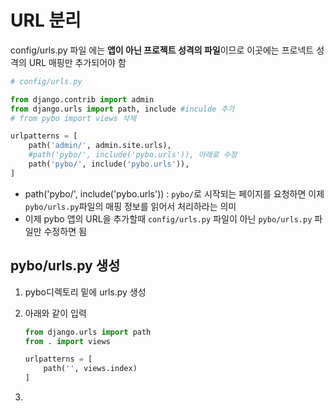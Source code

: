 # URL 분리

config/urls.py 파일 에는 **앱이 아닌 프로젝트 성격의 파일**이므로 이곳에는 프로넥트 성격의 URL 매핑만 추가되어야 함

```python
# config/urls.py

from django.contrib import admin
from django.urls import path, include #inculde 추가
# from pybo import views 삭제

urlpatterns = [
    path('admin/', admin.site.urls),
    #path('pybo/', include('pybo.urls')), 아래로 수정
    path('pybo/', include('pybo.urls')),
]
```

* path('pybo/', include('pybo.urls')) : `pybo/`로 시작되는 페이지를 요청하면 이제 `pybo/urls.py`파일의 매핑 정보를 읽어서 처리하라는 의미
* 이제 pybo 앱의 URL을 추가할때 `config/urls.py` 파일이 아닌 `pybo/urls.py` 파일만 수정하면 됨



## pybo/urls.py 생성

1. pybo디렉토리 밑에 urls.py 생성

2. 아래와 같이 입력

   ```python
   from django.urls import path
   from . import views
   
   urlpatterns = [
       path('', views.index)
   ]
   ```

3. 